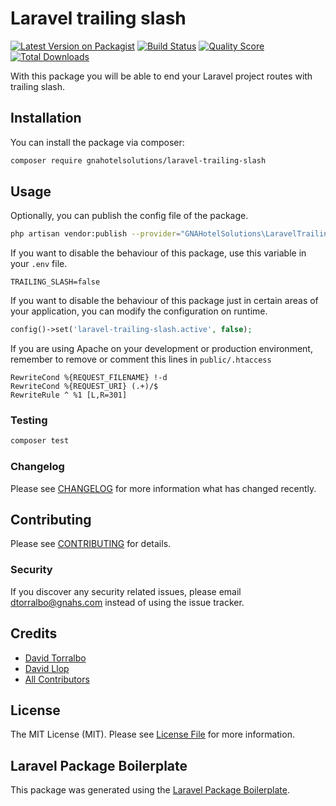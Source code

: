 # Laravel trailing slash

[![Latest Version on Packagist](https://img.shields.io/packagist/v/gnahotelsolutions/laravel-trailing-slash.svg?style=flat-square)](https://packagist.org/packages/gnahotelsolutions/laravel-trailing-slash)
[![Build Status](https://img.shields.io/travis/gnahotelsolutions/laravel-trailing-slash/master.svg?style=flat-square)](https://travis-ci.org/gnahotelsolutions/laravel-trailing-slash)
[![Quality Score](https://img.shields.io/scrutinizer/g/gnahotelsolutions/laravel-trailing-slash.svg?style=flat-square)](https://scrutinizer-ci.com/g/gnahotelsolutions/laravel-trailing-slash)
[![Total Downloads](https://img.shields.io/packagist/dt/gnahotelsolutions/laravel-trailing-slash.svg?style=flat-square)](https://packagist.org/packages/gnahotelsolutions/laravel-trailing-slash)

With this package you will be able to end your Laravel project routes with trailing slash.

## Installation

You can install the package via composer:

```bash
composer require gnahotelsolutions/laravel-trailing-slash
```

## Usage

Optionally, you can publish the config file of the package.

```bash
php artisan vendor:publish --provider="GNAHotelSolutions\LaravelTrailingSlash\LaravelTrailingSlashServiceProvider" --tag=config
```

If you want to disable the behaviour of this package, use this variable in your `.env` file.

```
TRAILING_SLASH=false
```

If you want to disable the behaviour of this package just in certain areas of your application, you can modify the configuration on runtime.

```php
config()->set('laravel-trailing-slash.active', false);
```

If you are using Apache on your development or production environment, remember to remove or comment this lines in `public/.htaccess`

```
RewriteCond %{REQUEST_FILENAME} !-d
RewriteCond %{REQUEST_URI} (.+)/$
RewriteRule ^ %1 [L,R=301]
```

### Testing

``` bash
composer test
```

### Changelog

Please see [CHANGELOG](CHANGELOG.md) for more information what has changed recently.

## Contributing

Please see [CONTRIBUTING](CONTRIBUTING.md) for details.

### Security

If you discover any security related issues, please email dtorralbo@gnahs.com instead of using the issue tracker.

## Credits

- [David Torralbo](https://github.com/torralbodavid)
- [David Llop](https://github.com/lloople)
- [All Contributors](../../contributors)

## License

The MIT License (MIT). Please see [License File](LICENSE.md) for more information.

## Laravel Package Boilerplate

This package was generated using the [Laravel Package Boilerplate](https://laravelpackageboilerplate.com).
